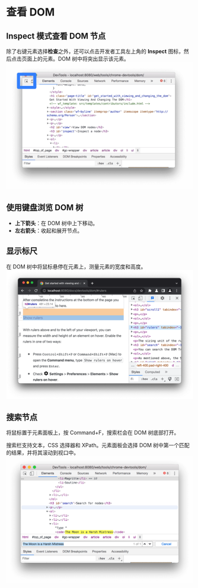 # 查看 DOM

## Inspect 模式查看 DOM 节点

除了右键元素选择**检查**之外，还可以点击开发者工具左上角的 **Inspect** 图标，然后点击页面上的元素。DOM 树中将突出显示该元素。
![](Inspect模式.png)

## 使用键盘浏览 DOM 树

- **上下箭头**：在 DOM 树中上下移动。
- **左右箭头**：收起和展开节点。

## 显示标尺

在 DOM 树中将鼠标悬停在元素上，测量元素的宽度和高度。
![](显示标尺.png)

## 搜索节点

将鼠标置于元素面板上，按 Command+F，搜索栏会在 DOM 树底部打开。

搜索栏支持文本，CSS 选择器和 XPath。元素面板会选择 DOM 树中第一个匹配的结果，并将其滚动到视口中。
![](搜索节点.png)
